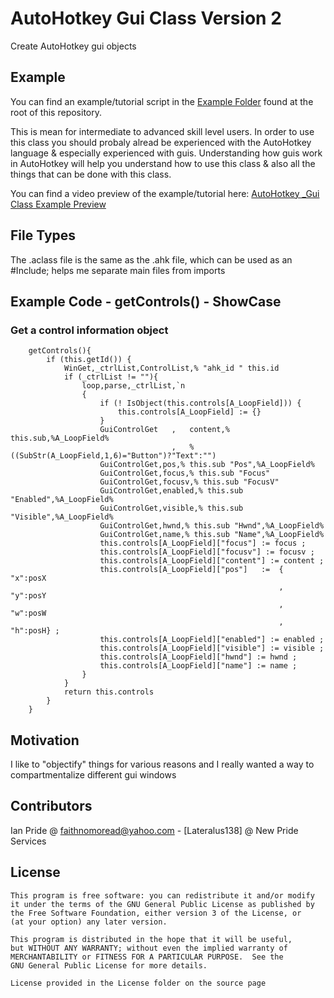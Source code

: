 # AutoHotkey Gui Class Version 2

Create AutoHotkey gui objects

## Example

You can find an example/tutorial script in the [Example Folder](./example/) found at the root of this repository. 

This is mean for intermediate to advanced skill level users. In order to use this class you should probaly alread be experienced with the AutoHotkey language &amp; especially experienced with guis. Understanding how guis work in AutoHotkey will help you understand how to use this class &amp; also all the things that can be done with this class.

You can find a video preview of the example/tutorial here:
[AutoHotkey _Gui Class Example Preview](./example/preview)

## File Types

The .aclass file is the same as the .ahk file, which can be used as
an #Include; helps me separate main files from imports

## Example Code - getControls() - ShowCase
### Get a control information object 
```AutoHotkey
    getControls(){
        if (this.getId()) {
            WinGet,_ctrlList,ControlList,% "ahk_id " this.id
            if (_ctrlList != ""){
                loop,parse,_ctrlList,`n
                {   
                    if (! IsObject(this.controls[A_LoopField])) {
                        this.controls[A_LoopField] := {}
                    }
                    GuiControlGet   ,   content,% this.sub,%A_LoopField%
                                    ,   % ((SubStr(A_LoopField,1,6)="Button")?"Text":"")
                    GuiControlGet,pos,% this.sub "Pos",%A_LoopField%
                    GuiControlGet,focus,% this.sub "Focus"
                    GuiControlGet,focusv,% this.sub "FocusV"
                    GuiControlGet,enabled,% this.sub "Enabled",%A_LoopField%
                    GuiControlGet,visible,% this.sub "Visible",%A_LoopField%
                    GuiControlGet,hwnd,% this.sub "Hwnd",%A_LoopField%
                    GuiControlGet,name,% this.sub "Name",%A_LoopField%
                    this.controls[A_LoopField]["focus"] := focus ;
                    this.controls[A_LoopField]["focusv"] := focusv ;
                    this.controls[A_LoopField]["content"] := content ;
                    this.controls[A_LoopField]["pos"]   :=  {   "x":posX
                                                            ,   "y":posY
                                                            ,   "w":posW
                                                            ,   "h":posH} ;
                    this.controls[A_LoopField]["enabled"] := enabled ;
                    this.controls[A_LoopField]["visible"] := visible ;
                    this.controls[A_LoopField]["hwnd"] := hwnd ;
                    this.controls[A_LoopField]["name"] := name ;
                }
            }
            return this.controls
        }
    }
```
## Motivation
I like to "objectify" things for various reasons and
I really wanted a way to compartmentalize different gui
windows

## Contributors

Ian Pride @ faithnomoread@yahoo.com - [Lateralus138] @ New Pride Services 

## License

	This program is free software: you can redistribute it and/or modify
    it under the terms of the GNU General Public License as published by
    the Free Software Foundation, either version 3 of the License, or
    (at your option) any later version.

    This program is distributed in the hope that it will be useful,
    but WITHOUT ANY WARRANTY; without even the implied warranty of
    MERCHANTABILITY or FITNESS FOR A PARTICULAR PURPOSE.  See the
    GNU General Public License for more details.

	License provided in the License folder on the source page

